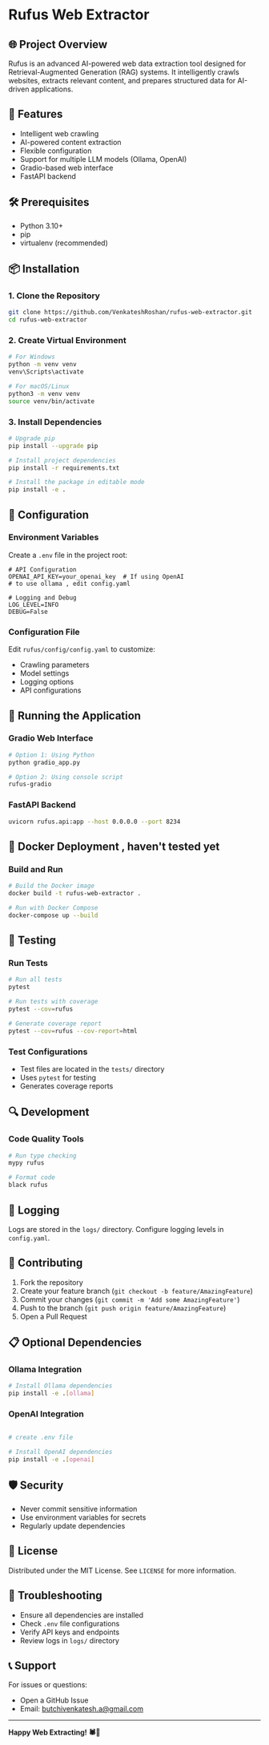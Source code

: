 # Rufus Web Extractor

## 🌐 Project Overview

Rufus is an advanced AI-powered web data extraction tool designed for Retrieval-Augmented Generation (RAG) systems. It intelligently crawls websites, extracts relevant content, and prepares structured data for AI-driven applications.

## 🚀 Features

- Intelligent web crawling
- AI-powered content extraction
- Flexible configuration
- Support for multiple LLM models (Ollama, OpenAI)
- Gradio-based web interface
- FastAPI backend

## 🛠️ Prerequisites

- Python 3.10+
- pip
- virtualenv (recommended)

## 📦 Installation

### 1. Clone the Repository

```bash
git clone https://github.com/VenkateshRoshan/rufus-web-extractor.git
cd rufus-web-extractor
```

### 2. Create Virtual Environment

```bash
# For Windows
python -m venv venv
venv\Scripts\activate

# For macOS/Linux
python3 -m venv venv
source venv/bin/activate
```

### 3. Install Dependencies

```bash
# Upgrade pip
pip install --upgrade pip

# Install project dependencies
pip install -r requirements.txt

# Install the package in editable mode
pip install -e .
```

## 🔧 Configuration

### Environment Variables

Create a `.env` file in the project root:

```
# API Configuration
OPENAI_API_KEY=your_openai_key  # If using OpenAI
# to use ollama , edit config.yaml

# Logging and Debug
LOG_LEVEL=INFO
DEBUG=False
```

### Configuration File

Edit `rufus/config/config.yaml` to customize:
- Crawling parameters
- Model settings
- Logging options
- API configurations

## 🏃 Running the Application

### Gradio Web Interface

```bash
# Option 1: Using Python
python gradio_app.py

# Option 2: Using console script
rufus-gradio
```

### FastAPI Backend

```bash
uvicorn rufus.api:app --host 0.0.0.0 --port 8234
```

## 🐳 Docker Deployment , haven't tested yet

### Build and Run

```bash
# Build the Docker image
docker build -t rufus-web-extractor .

# Run with Docker Compose
docker-compose up --build
```

## 🧪 Testing

### Run Tests

```bash
# Run all tests
pytest

# Run tests with coverage
pytest --cov=rufus

# Generate coverage report
pytest --cov=rufus --cov-report=html
```

### Test Configurations

- Test files are located in the `tests/` directory
- Uses `pytest` for testing
- Generates coverage reports

## 🔍 Development

### Code Quality Tools

```bash
# Run type checking
mypy rufus

# Format code
black rufus
```

## 📝 Logging

Logs are stored in the `logs/` directory. Configure logging levels in `config.yaml`.

## 🤝 Contributing

1. Fork the repository
2. Create your feature branch (`git checkout -b feature/AmazingFeature`)
3. Commit your changes (`git commit -m 'Add some AmazingFeature'`)
4. Push to the branch (`git push origin feature/AmazingFeature`)
5. Open a Pull Request

## 📋 Optional Dependencies

### Ollama Integration
```bash
# Install Ollama dependencies
pip install -e .[ollama]
```

### OpenAI Integration
```bash

# create .env file

# Install OpenAI dependencies
pip install -e .[openai]
```

## 🛡️ Security

- Never commit sensitive information
- Use environment variables for secrets
- Regularly update dependencies

## 📜 License

Distributed under the MIT License. See `LICENSE` for more information.

## 🚨 Troubleshooting

- Ensure all dependencies are installed
- Check `.env` file configurations
- Verify API keys and endpoints
- Review logs in `logs/` directory

## 📞 Support

For issues or questions:
- Open a GitHub Issue
- Email: butchivenkatesh.a@gmail.com

---

**Happy Web Extracting! 🕷️🤖**